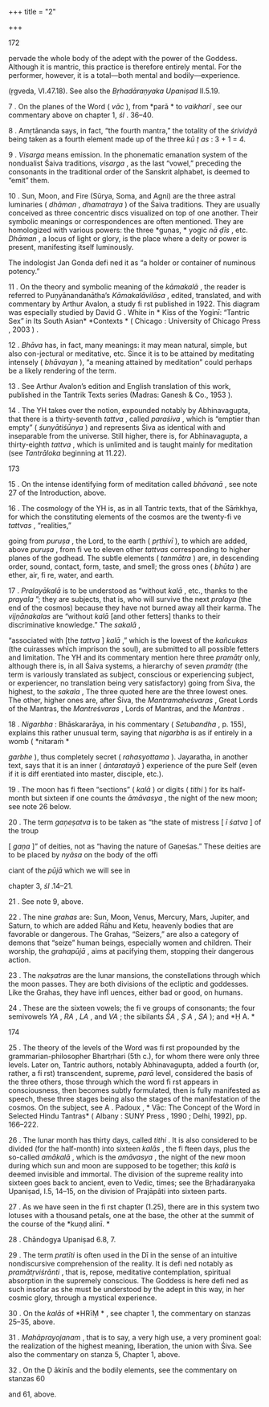 +++
title = "2"

+++

[^1]: This, we may note, is a case in which mantra and deity are indistinguishable. 

[^2]: A *vyāpakanyāsa* , a diff usive or spreading placing of a mantra on the body, is normally made with the two hands over the whole body or on a whole part of it, the power thus placed being deemed to pervade the whole region thus submitted to the power of the mantra. In the present case, the *mūlavidyā* would 

172



pervade the whole body of the adept with the power of the Goddess. Although it is mantric, this practice is therefore entirely mental. For the performer, however, it is a total—both mental and bodily—experience. 

[^3]: These nine centers of the yogic body with their presiding deities are enumerated in *śl* . 25–27a of chapter 1; see above. 



[^4]: On the term *uddhāra* , “extraction” of the letters of a mantra, see above, note 11. 

[^5]: *Saṁghaṭṭa* means coming together and also rubbing, interacting. It therefore has a sexual connotation, hence its use to denote the union of Śiva and Śakti. 



[^6]: “Indra, thanks to his magical powers \[ *māyābhi ḥ * \], takes on diverse forms” 

\(ṛgveda, VI.47.18\). See also the *Bṛhadāraṇyaka Upaniṣad* II.5.19. 



7 . On the planes of the Word \( *vāc* \), from *parā * to *vaikharī* , see our commentary above on chapter 1, *śl* . 36–40. 

8 . Amṛtānanda says, in fact, “the fourth mantra,” the totality of the *śrividyā* being taken as a fourth element made up of the three *kū ṭ as* : 3 \+ 1 = 4. 

9 . *Visarga* means emission. In the phonematic emanation system of the nondualist Śaiva traditions, *visarga* , as the last “vowel,” preceding the consonants in the traditional order of the Sanskrit alphabet, is deemed to “emit” them. 

10 . Sun, Moon, and Fire \(Sūrya, Soma, and Agni\) are the three astral luminaries \( *dhāman* , *dhamatraya* \) of the Śaiva traditions. They are usually conceived as three concentric discs visualized on top of one another. Their symbolic meanings or correspondences are often mentioned. They are homologized with various powers: the three *guṇas, * yogic *nā ḍīs* , etc. *Dhāman* , a locus of light or glory, is the place where a deity or power is present, manifesting itself luminously. 

The indologist Jan Gonda defi ned it as “a holder or container of numinous potency.” 

11 . On the theory and symbolic meaning of the *kāmakalā* , the reader is referred to Puṇyānandanātha’s *Kāmakalāvilāsa* , edited, translated, and with commentary by Arthur Avalon, a study fi rst published in 1922. This diagram was especially studied by David G . White in * Kiss of the Yoginī: “Tantric Sex” in Its South Asian* *Contexts * \( Chicago : University of Chicago Press , 2003 \) . 

12 . *Bhāva* has, in fact, many meanings: it may mean natural, simple, but also con-jectural or meditative, etc. Since it is to be attained by meditating intensely \( *bhāvayan* \), “a meaning attained by meditation” could perhaps be a likely rendering of the term. 

13 . See Arthur Avalon’s edition and English translation of this work, published in the Tantrik Texts series \(Madras: Ganesh & Co., 1953 \). 

14 . The YH takes over the notion, expounded notably by Abhinavagupta, that there is a thirty-seventh *tattva* , called *paraśiva* , which is “emptier than empty” \( *śunyātiśūnya* \) and represents Śiva as identical with and inseparable from the universe. Still higher, there is, for Abhinavagupta, a thirty-eighth *tattva* , which is unlimited and is taught mainly for meditation \(see *Tantrāloka* beginning at 11.22\). 



173

15 . On the intense identifying form of meditation called *bhāvanā* , see note 27 of the Introduction, above. 

16 . The cosmology of the YH is, as in all Tantric texts, that of the Sāṁkhya, for which the constituting elements of the cosmos are the twenty-fi ve *tattvas* , “realities,” 

going from *puruṣa* , the Lord, to the earth \( *pṛthivī* \), to which are added, above *puruṣa* , from fi ve to eleven other *tattvas* corresponding to higher planes of the godhead. The subtle elements \( *tanmātra* \) are, in descending order, sound, contact, form, taste, and smell; the gross ones \( *bhūta* \) are ether, air, fi re, water, and earth. 

17 . *Pralayākalā* is to be understood as “without *kalā* , etc., thanks to the *prayala* ”; they are subjects, that is, who will survive the next *pralaya* \(the end of the cosmos\) because they have not burned away all their karma. The *vijṇānakalas* are “without *kalā* \[and other fetters\] thanks to their discriminative knowledge.” The *sakalā* , 

“associated with \[the *tattva* \] *kalā* ,” which is the lowest of the *kañcukas* \(the cuirasses which imprison the soul\), are submitted to all possible fetters and limitation. The YH and its commentary mention here three *pramātṛ* only, although there is, in all Śaiva systems, a hierarchy of seven *pramātṛ* \(the term is variously translated as subject, conscious or experiencing subject, or experiencer, no translation being very satisfactory\) going from Śiva, the highest, to the *sakala* , The three quoted here are the three lowest ones. The other, higher ones are, after Śiva, the *Mantramahe*ś*varas* , Great Lords of the Mantras, the *Mantre*ś*varas* , Lords of Mantras, and the *Mantras* . 

18 . *Nigarbha* : Bhāskararāya, in his commentary \( *Setubandha* , p. 155\), explains this rather unusual term, saying that *nigarbha* is as if entirely in a womb \( *nitaraṁ *

*garbhe* \), thus completely secret \( *rahasyottama* \). Jayaratha, in another text, says that it is an inner \( *āntaratayā* \) experience of the pure Self \(even if it is diff erentiated into master, disciple, etc.\). 

19 . The moon has fi fteen “sections” \( *kalā* \) or digits \( *tithi* \) for its half-month but sixteen if one counts the *āmāvasya* , the night of the new moon; see note 26 below. 

20 . The term *gaṇeṣatva* is to be taken as “the state of mistress \[ *ī śatva* \] of the troup 

\[ *gaṇa* \]” of deities, not as “having the nature of Gaṇeśas.” These deities are to be placed by *nyāsa* on the body of the offi

ciant of the *pūjā* which we will see in 

chapter 3, *śl* .14–21. 

21 . See note 9, above. 

22 . The nine *grahas* are: Sun, Moon, Venus, Mercury, Mars, Jupiter, and Saturn, to which are added Rāhu and Ketu, heavenly bodies that are favorable or dangerous. The Grahas, “Seizers,” are also a category of demons that “seize” human beings, especially women and children. Their worship, the *grahapūjā* , aims at pacifying them, stopping their dangerous action. 

23 . The *nakṣatras* are the lunar mansions, the constellations through which the moon passes. They are both divisions of the ecliptic and goddesses. Like the Grahas, they have infl uences, either bad or good, on humans. 

24 . These are the sixteen vowels; the fi ve groups of consonants; the four semivowels *YA* , *RA* , *LA* , and *VA* ; the sibilants *ŚA* , *Ṣ A* , *SA* \); and *Ḥ A. * 

174



25 . The theory of the levels of the Word was fi rst propounded by the grammarian-philosopher Bhartṛhari \(5th c.\), for whom there were only three levels. Later on, Tantric authors, notably Abhinavagupta, added a fourth \(or, rather, a fi rst\) transcendent, supreme, *parā* level, considered the basis of the three others, those through which the word fi rst appears in consciousness, then becomes subtly formulated, then is fully manifested as speech, these three stages being also the stages of the manifestation of the cosmos. On the subject, see A . Padoux , * Vāc: The Concept of the Word in Selected Hindu Tantras* \( Albany : SUNY Press , 1990 ; Delhi, 1992\), pp. 166–222. 

26 . The lunar month has thirty days, called *tithi* . It is also considered to be divided \(for the half-month\) into sixteen *kalās* , the fi fteen days, plus the so-called *amākalā* , which is the *amāvasya* , the night of the new moon during which sun and moon are supposed to be together; this *kalā* is deemed invisible and immortal. The division of the supreme reality into sixteen goes back to ancient, even to Vedic, times; see the Bṛhadāraṇyaka Upaniṣad, I.5, 14–15, on the division of Prajāpâti into sixteen parts. 

27 . As we have seen in the fi rst chapter \(1.25\), there are in this system two lotuses with a thousand petals, one at the base, the other at the summit of the course of the *kuṇḍ alinī. * 

28 . Chāndogya Upaniṣad 6.8, 7. 

29 . The term *pratīti* is often used in the Dī in the sense of an intuitive nondiscursive comprehension of the reality. It is defi ned notably as *pramātṛviśrānti* , that is, repose, meditative contemplation, spiritual absorption in the supremely conscious. The Goddess is here defi ned as such insofar as she must be understood by the adept in this way, in her cosmic glory, through a mystical experience. 

30 . On the *kalās* of *HRīṂ * , see chapter 1, the commentary on stanzas 25–35, above. 

31 . *Mahāprayojanam* , that is to say, a very high use, a very prominent goal: the realization of the highest meaning, liberation, the union with Śiva. See also the commentary on stanza 5, Chapter 1, above. 

32 . On the Ḍ ākinīs and the bodily elements, see the commentary on stanzas 60 

and 61, above. 
